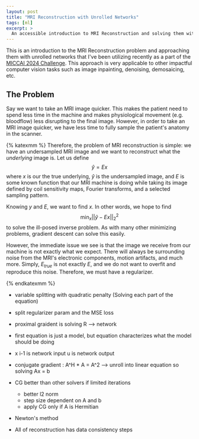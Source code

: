 ```yaml
---
layout: post
title: "MRI Reconstruction with Unrolled Networks"
tags: [ml]
excerpt: >
  An accessible introduction to MRI Reconstruction and solving them with unrolled neural networks
---
```


This is an introduction to the MRI Reconstruction problem and approaching them with unrolled networks that I've been utilizing recently as a part of the [MICCAI 2024 Challenge](https://conferences.miccai.org/2024/en/). This approach is very applicable to other impactful computer vision tasks such as image inpainting, denoising, demosaicing, etc.

## The Problem
Say we want to take an MRI image quicker. This makes the patient need to spend less time in the machine and makes physiological movement (e.g. bloodflow) less disrupting to the final image. However, in order to take an MRI image quicker, we have less time to fully sample the patient's anatomy in the scanner.

{% katexmm %}
Therefore, the problem of MRI reconstruction is simple: we have an undersampled MRI image and we want to reconstruct what the *underlying* image is. Let us define $$\hat{y} = Ex$$ where $x$ is our the true underlying, $\hat{y}$ is the undersampled image, and $E$ is some known function that our MRI machine is doing while taking its image defined by coil sensitivity maps, Fourier transforms, and a selected sampling pattern.

Knowing $y$ and $E$, we want to find $x$. In other words, we hope to find $$\min_x {||\hat{y} - Ex||}_2^2$$ to solve the ill-posed inverse problem. As with many other minimizing problems, gradient descent can solve this easily. 

However, the immediate issue we see is that the image we receive from our machine is not exactly what we expect. There will always be surrounding noise from the MRI's electronic components, motion artifacts, and much more. Simply, $E_{true}$ is not exactly $E$, and we do not want to overfit and reproduce this noise. Therefore, we must have a regularizer.


{% endkatexmm %}

- variable splitting with quadratic penalty (Solving each part of the equation)
- split regularizer param and the MSE loss

- proximal graident is solving R --> network
- first equation is just a model, but equation characterizes what the model should be doing
- x i-1 is network input u is network output

- conjugate gradient : A^H * A = A^2 --> unroll into linear equation so solving Ax = b
- CG better than other solvers if limited iterations
  - better l2 norm
  - step size dependent on A and b
  - apply CG only if A is Hermitian

- Newton's method
- All of reconstruction has data consistency steps